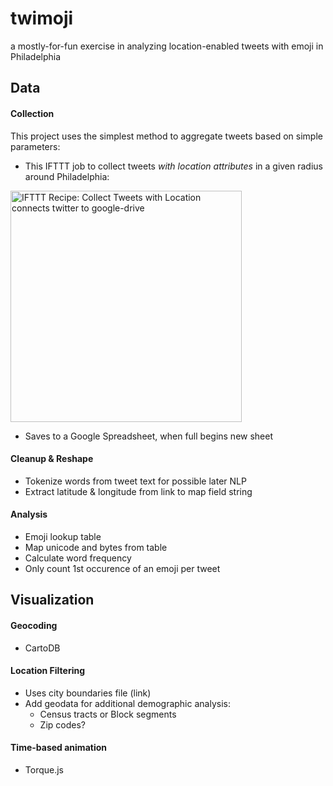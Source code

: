 # twimoji
a mostly-for-fun exercise in analyzing location-enabled tweets with emoji in Philadelphia

## Data
#### Collection
This project uses the simplest method to aggregate tweets based on simple parameters:
- This IFTTT job to collect tweets _with location attributes_ in a given radius around Philadelphia:

<a href="https://ifttt.com/view_embed_recipe/305098-collect-tweets-with-location" target = "_blank" class="embed_recipe embed_recipe-l_28" id= "embed_recipe-305098"><img src= 'https://ifttt.com/recipe_embed_img/305098' alt="IFTTT Recipe: Collect Tweets with Location connects twitter to google-drive" width="370px" style="max-width:100%"/></a><script async type="text/javascript" src= "//ifttt.com/assets/embed_recipe.js"></script>
- Saves to a Google Spreadsheet, when full begins new sheet

#### Cleanup & Reshape
- Tokenize words from tweet text for possible later NLP
- Extract latitude & longitude from link to map field string

#### Analysis
- Emoji lookup table
- Map unicode and bytes from table
- Calculate word frequency
- Only count 1st occurence of an emoji per tweet

## Visualization
#### Geocoding
- CartoDB

#### Location Filtering
- Uses city boundaries file (link)
- Add geodata for additional demographic analysis:
  - Census tracts or Block segments
  - Zip codes?

#### Time-based animation
- Torque.js


